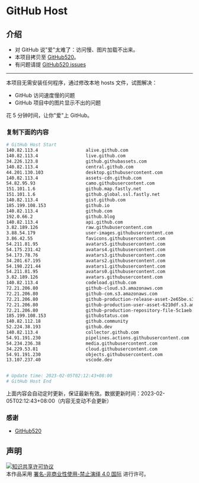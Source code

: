 # GitHub Host
## 介绍
- 对 GitHub 说"爱"太难了：访问慢、图片加载不出来。
- 本项目拷贝至 [GitHub520](https://github.com/521xueweihan/GitHub520)。
- 有问题请提 [GitHub520 issues](https://github.com/521xueweihan/GitHub520/issues/new)

---

本项目无需安装任何程序，通过修改本地 hosts 文件，试图解决：
- GitHub 访问速度慢的问题
- GitHub 项目中的图片显示不出的问题

花 5 分钟时间，让你"爱"上 GitHub。

### 复制下面的内容
```bash
# GitHub Host Start
140.82.113.4                  alive.github.com
140.82.113.4                  live.github.com
34.226.123.8                  github.githubassets.com
140.82.113.4                  central.github.com
44.201.130.103                desktop.githubusercontent.com
140.82.113.4                  assets-cdn.github.com
54.82.95.93                   camo.githubusercontent.com
151.101.1.6                   github.map.fastly.net
151.101.1.6                   github.global.ssl.fastly.net
140.82.113.4                  gist.github.com
185.199.108.153               github.io
140.82.113.4                  github.com
192.0.66.2                    github.blog
140.82.113.4                  api.github.com
3.82.189.126                  raw.githubusercontent.com
3.88.54.179                   user-images.githubusercontent.com
3.86.42.55                    favicons.githubusercontent.com
54.211.81.95                  avatars5.githubusercontent.com
54.175.231.42                 avatars4.githubusercontent.com
54.173.78.76                  avatars3.githubusercontent.com
34.201.67.195                 avatars2.githubusercontent.com
54.198.221.44                 avatars1.githubusercontent.com
54.211.81.95                  avatars0.githubusercontent.com
3.82.189.126                  avatars.githubusercontent.com
140.82.113.4                  codeload.github.com
72.21.206.80                  github-cloud.s3.amazonaws.com
72.21.206.80                  github-com.s3.amazonaws.com
72.21.206.80                  github-production-release-asset-2e65be.s3.amazonaws.com
72.21.206.80                  github-production-user-asset-6210df.s3.amazonaws.com
72.21.206.80                  github-production-repository-file-5c1aeb.s3.amazonaws.com
185.199.108.153               githubstatus.com
140.82.112.18                 github.community
52.224.38.193                 github.dev
140.82.113.4                  collector.github.com
54.91.191.230                 pipelines.actions.githubusercontent.com
54.234.236.38                 media.githubusercontent.com
34.229.53.81                  cloud.githubusercontent.com
54.91.191.230                 objects.githubusercontent.com
13.107.237.40                 vscode.dev


# Update time: 2023-02-05T02:12:43+08:00
# GitHub Host End

```
上面内容会自动定时更新，保证最新有效。数据更新时间：2023-02-05T02:12:43+08:00（内容无变动不会更新）

### 感谢

- [GitHub520](https://github.com/521xueweihan/GitHub520)

## 声明
<a rel="license" href="https://creativecommons.org/licenses/by-nc-nd/4.0/deed.zh"><img alt="知识共享许可协议" style="border-width: 0" src="https://licensebuttons.net/l/by-nc-nd/4.0/88x31.png"></a><br>本作品采用 <a rel="license" href="https://creativecommons.org/licenses/by-nc-nd/4.0/deed.zh">署名-非商业性使用-禁止演绎 4.0 国际</a> 进行许可。